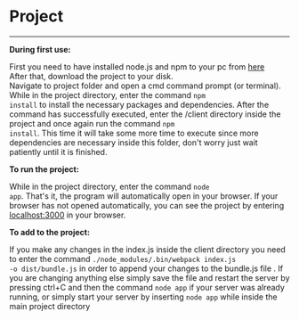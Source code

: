 # Project
----------------------------------------------------
<b>During first use:</b>

First you need to have installed node.js and npm to your pc from <a href="https://nodejs.org/en/">here</a>  
After that, download the project to your disk.  
Navigate to project folder and open a cmd command prompt (or terminal).  
While in the project directory, enter the command <code>npm install</code> to install the necessary packages and dependencies.
After the command has successfully executed, enter the /client directory inside the project and once again run the command <code>npm install</code>. This time it will take some more time to execute since more dependencies are necessary inside this folder, don't worry just wait patiently until it is finished.

<b>To run the project:</b>

While in the project directory, enter the command <code>node app</code>. That's it, the program will automatically open in your browser. If your browser has not opened automatically, you can see the project by entering <a href="http://localhost:3000">localhost:3000</a> in your browser.  

<b>To add to the project:</b>

If you make any changes in the index.js inside the client directory you need to enter the command <code>./node_modules/.bin/webpack index.js -o dist/bundle.js</code> in order to append your changes to the bundle.js file . If you are changing anything else simply save the file and restart the server by pressing ctrl+C and then the command <code>node app</code> if your server was already running, or simply start your server by inserting <code>node app</code> while inside the main project directory